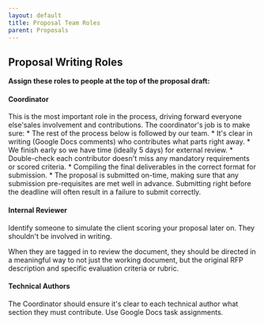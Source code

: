 ```yaml
---
layout: default
title: Proposal Team Roles
parent: Proposals
---
```


## Proposal Writing Roles

**Assign these roles to people at the top of the proposal draft:**

#### Coordinator

This is the most important role in the process, driving forward everyone
else'sales involvement and contributions. The coordinator's job is to
make sure: \* The rest of the process below is followed by our team. \*
It's clear in writing (Google Docs comments) who contributes what parts
right away. \* We finish early so we have time (ideally 5 days) for
external review. \* Double-check each contributor doesn't miss any
mandatory requirements or scored criteria. \* Compiling the final
deliverables in the correct format for submission. \* The proposal is
submitted on-time, making sure that any submission pre-requisites are
met well in advance. Submitting right before the deadline will often
result in a failure to submit correctly.

#### Internal Reviewer

Identify someone to simulate the client scoring your proposal later on.
They shouldn't be involved in writing.

When they are tagged in to review the document, they should be directed
in a meaningful way to not just the working document, but the original
RFP description and specific evaluation criteria or rubric.

#### Technical Authors

The Coordinator should ensure it's clear to each technical author what
section they must contribute. Use Google Docs task assignments.
